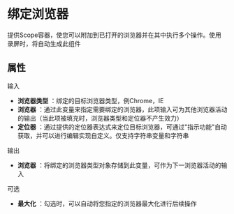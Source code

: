 # 绑定浏览器

提供Scope容器，使您可以附加到已打开的浏览器并在其中执行多个操作。使用录屏时，将自动生成此组件

## 属性

输入

- **浏览器类型** ：绑定的目标浏览器类型，例Chrome，IE
- **浏览器** ：通过此变量来指定需要绑定的浏览器，此项输入可为其他浏览器活动的输出（当此项被填充时，浏览器类型和定位器不产生效力）
- **定位器** ：通过提供的定位器表达式来定位目标浏览器，可通过&quot;指示功能&quot;自动获取，并可以进行编辑实现自定义。仅支持字符串变量和字符串

输出

- **浏览器** ：将绑定的浏览器类型对象存储到此变量，可作为下一浏览器活动的输入

可选

- **最大化** ：勾选时，可以自动将您指定的浏览器最大化进行后续操作
